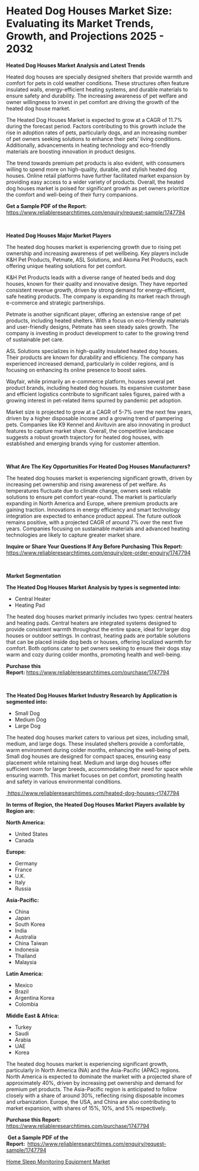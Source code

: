 <p><h1>Heated Dog Houses Market Size: Evaluating its Market Trends, Growth, and Projections 2025 - 2032</h1></p><p><strong>Heated Dog Houses Market Analysis and Latest Trends</strong></p>
<p><p>Heated dog houses are specially designed shelters that provide warmth and comfort for pets in cold weather conditions. These structures often feature insulated walls, energy-efficient heating systems, and durable materials to ensure safety and durability. The increasing awareness of pet welfare and owner willingness to invest in pet comfort are driving the growth of the heated dog house market.</p><p>The Heated Dog Houses Market is expected to grow at a CAGR of 11.7% during the forecast period. Factors contributing to this growth include the rise in adoption rates of pets, particularly dogs, and an increasing number of pet owners seeking solutions to enhance their pets' living conditions. Additionally, advancements in heating technology and eco-friendly materials are boosting innovation in product designs. </p><p>The trend towards premium pet products is also evident, with consumers willing to spend more on high-quality, durable, and stylish heated dog houses. Online retail platforms have further facilitated market expansion by providing easy access to a wider variety of products. Overall, the heated dog houses market is poised for significant growth as pet owners prioritize the comfort and well-being of their furry companions.</p></p>
<p><strong>Get a Sample PDF of the Report:&nbsp;</strong> <a href="https://www.reliableresearchtimes.com/enquiry/request-sample/1747794?utm_campaign=2139&utm_medium=2&utm_source=Github&utm_content=ia&utm_term=07022025&utm_id=heated-dog-houses">https://www.reliableresearchtimes.com/enquiry/request-sample/1747794</a></p>
<p>&nbsp;</p>
<p><strong>Heated Dog Houses Major Market Players</strong></p>
<p><p>The heated dog houses market is experiencing growth due to rising pet ownership and increasing awareness of pet wellbeing. Key players include K&H Pet Products, Petmate, ASL Solutions, and Akoma Pet Products, each offering unique heating solutions for pet comfort.</p><p>K&H Pet Products leads with a diverse range of heated beds and dog houses, known for their quality and innovative design. They have reported consistent revenue growth, driven by strong demand for energy-efficient, safe heating products. The company is expanding its market reach through e-commerce and strategic partnerships.</p><p>Petmate is another significant player, offering an extensive range of pet products, including heated shelters. With a focus on eco-friendly materials and user-friendly designs, Petmate has seen steady sales growth. The company is investing in product development to cater to the growing trend of sustainable pet care.</p><p>ASL Solutions specializes in high-quality insulated heated dog houses. Their products are known for durability and efficiency. The company has experienced increased demand, particularly in colder regions, and is focusing on enhancing its online presence to boost sales.</p><p>Wayfair, while primarily an e-commerce platform, houses several pet product brands, including heated dog houses. Its expansive customer base and efficient logistics contribute to significant sales figures, paired with a growing interest in pet-related items spurred by pandemic pet adoption.</p><p>Market size is projected to grow at a CAGR of 5-7% over the next few years, driven by a higher disposable income and a growing trend of pampering pets. Companies like K9 Kennel and Aivituvin are also innovating in product features to capture market share. Overall, the competitive landscape suggests a robust growth trajectory for heated dog houses, with established and emerging brands vying for customer attention.</p></p>
<p>&nbsp;</p>
<p><strong>What Are The Key Opportunities For Heated Dog Houses Manufacturers?</strong></p>
<p><p>The heated dog houses market is experiencing significant growth, driven by increasing pet ownership and rising awareness of pet welfare. As temperatures fluctuate due to climate change, owners seek reliable solutions to ensure pet comfort year-round. The market is particularly expanding in North America and Europe, where premium products are gaining traction. Innovations in energy efficiency and smart technology integration are expected to enhance product appeal. The future outlook remains positive, with a projected CAGR of around 7% over the next five years. Companies focusing on sustainable materials and advanced heating technologies are likely to capture greater market share.</p></p>
<p><strong>Inquire or Share Your Questions If Any Before Purchasing This Report:</strong> <a href="https://www.reliableresearchtimes.com/enquiry/pre-order-enquiry/1747794?utm_campaign=2139&utm_medium=2&utm_source=Github&utm_content=ia&utm_term=07022025&utm_id=heated-dog-houses">https://www.reliableresearchtimes.com/enquiry/pre-order-enquiry/1747794</a></p>
<p>&nbsp;</p>
<p><strong>Market Segmentation</strong></p>
<p><strong>The Heated Dog Houses Market Analysis by types is segmented into:</strong></p>
<p><ul><li>Central Heater</li><li>Heating Pad</li></ul></p>
<p><p>The heated dog houses market primarily includes two types: central heaters and heating pads. Central heaters are integrated systems designed to provide consistent warmth throughout the entire space, ideal for larger dog houses or outdoor settings. In contrast, heating pads are portable solutions that can be placed inside dog beds or houses, offering localized warmth for comfort. Both options cater to pet owners seeking to ensure their dogs stay warm and cozy during colder months, promoting health and well-being.</p></p>
<p><strong>Purchase this Report:&nbsp;</strong><a href="https://www.reliableresearchtimes.com/purchase/1747794?utm_campaign=2139&utm_medium=2&utm_source=Github&utm_content=ia&utm_term=07022025&utm_id=heated-dog-houses">https://www.reliableresearchtimes.com/purchase/1747794</a></p>
<p>&nbsp;</p>
<p><strong>The Heated Dog Houses Market Industry Research by Application is segmented into:</strong></p>
<p><ul><li>Small Dog</li><li>Medium Dog</li><li>Large Dog</li></ul></p>
<p><p>The heated dog houses market caters to various pet sizes, including small, medium, and large dogs. These insulated shelters provide a comfortable, warm environment during colder months, enhancing the well-being of pets. Small dog houses are designed for compact spaces, ensuring easy placement while retaining heat. Medium and large dog houses offer sufficient room for larger breeds, accommodating their need for space while ensuring warmth. This market focuses on pet comfort, promoting health and safety in various environmental conditions.</p></p>
<p><a href="https://www.reliableresearchtimes.com/heated-dog-houses-r1747794?utm_campaign=2139&utm_medium=2&utm_source=Github&utm_content=ia&utm_term=07022025&utm_id=heated-dog-houses">&nbsp;https://www.reliableresearchtimes.com/heated-dog-houses-r1747794</a></p>
<p><strong>In terms of Region, the Heated Dog Houses Market Players available by Region are:</strong></p>
<p>
    <p> <strong> North America: </strong>
        <ul>
            <li>United States</li>
            <li>Canada</li>
        </ul>
        </p> 
    <p> <strong> Europe: </strong>
        <ul>
            <li>Germany</li>
            <li>France</li>
            <li>U.K.</li>
            <li>Italy</li>
            <li>Russia</li>
        </ul>
        </p> 
    <p> <strong> Asia-Pacific: </strong>
        <ul>
            <li>China</li>
            <li>Japan</li>
            <li>South Korea</li>
            <li>India</li>
            <li>Australia</li>
            <li>China Taiwan</li>
            <li>Indonesia</li>
            <li>Thailand</li>
            <li>Malaysia</li>
        </ul>
        </p> 
    <p> <strong> Latin America: </strong>
        <ul>
            <li>Mexico</li>
            <li>Brazil</li>
            <li>Argentina Korea</li>
            <li>Colombia</li>
        </ul>
        </p> 
    <p> <strong> Middle East & Africa: </strong>
        <ul>
            <li>Turkey</li>
            <li>Saudi</li>
            <li>Arabia</li>
            <li>UAE</li>
            <li>Korea</li>
        </ul>
    </p>
    </p>
<p><p>The heated dog houses market is experiencing significant growth, particularly in North America (NA) and the Asia-Pacific (APAC) regions. North America is expected to dominate the market with a projected share of approximately 40%, driven by increasing pet ownership and demand for premium pet products. The Asia-Pacific region is anticipated to follow closely with a share of around 30%, reflecting rising disposable incomes and urbanization. Europe, the USA, and China are also contributing to market expansion, with shares of 15%, 10%, and 5% respectively.</p></p>
<p><strong>Purchase this Report: </strong><a href="https://www.reliableresearchtimes.com/purchase/1747794?utm_campaign=2139&utm_medium=2&utm_source=Github&utm_content=ia&utm_term=07022025&utm_id=heated-dog-houses">https://www.reliableresearchtimes.com/purchase/1747794</a></p>
<p>&nbsp;<strong>Get a Sample PDF of the Report:&nbsp;&nbsp;</strong><a href="https://www.reliableresearchtimes.com/enquiry/request-sample/1747794?utm_campaign=2139&utm_medium=2&utm_source=Github&utm_content=ia&utm_term=07022025&utm_id=heated-dog-houses">https://www.reliableresearchtimes.com/enquiry/request-sample/1747794</a></p>
<p><strong></strong></p>
<p><p><a href="https://github.com/petbigbeepjn/Market-Research-Report-List-1/blob/main/home-sleep-monitoring-equipment-market.md?utm_campaign=2139&utm_medium=2&utm_source=Github&utm_content=ia&utm_term=07022025&utm_id=heated-dog-houses">Home Sleep Monitoring Equipment Market</a></p></p>